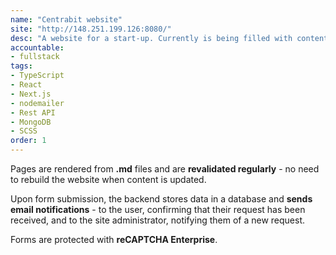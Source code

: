 ```yaml
---
name: "Centrabit website"
site: "http://148.251.199.126:8080/"
desc: "A website for a start-up. Currently is being filled with content, so it's not deployed on the official domain yet."
accountable: 
- fullstack
tags: 
- TypeScript
- React
- Next.js
- nodemailer
- Rest API
- MongoDB
- SCSS
order: 1
---
```

Pages are rendered from **.md** files and are **revalidated regularly** - no need to rebuild the website when content is updated.

Upon form submission, the backend stores data in a database and **sends email notifications** - to the user, confirming that their request has been received, and to the site administrator, notifying them of a new request.

Forms are protected with **reCAPTCHA Enterprise**.

